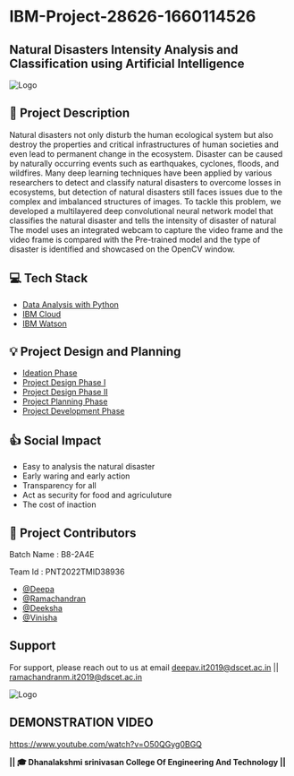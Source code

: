 
# IBM-Project-28626-1660114526


## **Natural Disasters Intensity Analysis and Classification using Artificial Intelligence**
![Logo](https://i.pinimg.com/originals/82/8d/7e/828d7ebbe76f37f318da5b53161c816e.gif)

## 📝 Project Description
Natural disasters not only disturb the human ecological system but also destroy the properties and critical infrastructures of human societies and even lead to permanent change in the ecosystem. Disaster can be caused by naturally occurring events such as earthquakes, cyclones, floods, and wildfires. Many deep learning techniques have been applied by various researchers to detect and classify natural disasters to overcome losses in ecosystems, but detection of natural disasters still faces issues due to the complex and imbalanced structures of images. To tackle this problem, we developed a multilayered deep convolutional neural network model that classifies the natural disaster and tells the intensity of disaster  of natural The model uses an integrated webcam to capture the video frame and the video frame is compared with the Pre-trained model and the type of disaster is identified and showcased on the OpenCV window. 

## 💻 Tech Stack

 - [Data Analysis with Python](https://en.wikipedia.org/wiki/Data_analysis)
 - [IBM Cloud](https://en.wikipedia.org/wiki/IBM_Cloud)
 - [IBM Watson](https://en.wikipedia.org/wiki/IBM_Watson)
 


## 💡 Project Design and Planning
 - [Ideation Phase](https://github.com/IBM-EPBL/IBM-Project-28626-1660114526/tree/main/Project%20Design%20%26%20Planning/Ideation%20Phase)
 - [Project Design Phase I](https://github.com/IBM-EPBL/IBM-Project-28626-1660114526/tree/main/Project%20Design%20%26%20Planning/Project%20Design%20Phase%201)
 - [Project Design Phase II](https://github.com/IBM-EPBL/IBM-Project-28626-1660114526/tree/main/Project%20Design%20%26%20Planning/Project%20Design%20Phase%202)
 - [Project Planning Phase](https://github.com/IBM-EPBL/IBM-Project-28626-1660114526/tree/main/Project%20Design%20%26%20Planning/Project%20Planning)
 - [Project Development Phase](https://github.com/IBM-EPBL/IBM-Project-28626-1660114526/tree/main/Project%20development%20phase)

## 👍 Social Impact
 - Easy to analysis the natural disaster
 - Early waring and early action
 - Transparency for all
 - Act as security for food and agriculuture
 - The cost of inaction



## 💫 Project Contributors
Batch Name : B8-2A4E

Team Id : PNT2022TMID38936
- [@Deepa](https://github.com/deepavedhagiri)
- [@Ramachandran](https://github.com/Ramachandran4277)
- [@Deeksha](https://github.com/deeksha102)
- [@Vinisha](https://github.com/vinisha845)


## Support

For support, please reach out to us at email deepav.it2019@dscet.ac.in || ramachandranm.it2019@dscet.ac.in

![Logo](https://cliply.co/wp-content/uploads/2021/08/472108170_THANK_YOU_STICKER_400px.gif)

## DEMONSTRATION VIDEO
https://www.youtube.com/watch?v=O50QGyg0BGQ



**********|**| 🎓 Dhanalakshmi srinivasan College Of Engineering And Technology |**|**********
